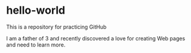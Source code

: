# hello-world
This is a repository for practicing GitHub

I am a father of 3 and recently discovered a love for creating Web pages and need to learn more.
